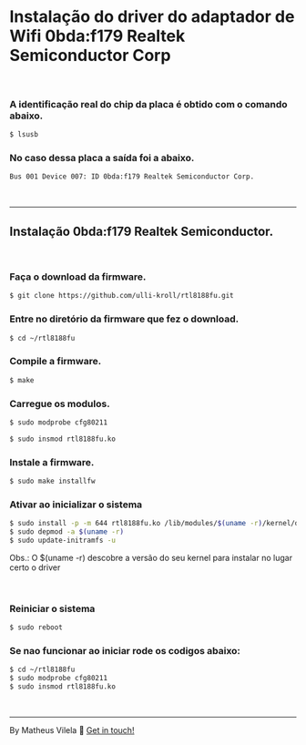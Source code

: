 # Instalação do driver do adaptador de Wifi 0bda:f179 Realtek Semiconductor Corp
&nbsp;
### A identificação real do chip da placa é obtido com o comando abaixo.

```bash
$ lsusb
```
### No caso dessa placa a saída foi a abaixo.

```bash
Bus 001 Device 007: ID 0bda:f179 Realtek Semiconductor Corp.
```

&nbsp;

---
## Instalação 0bda:f179 Realtek Semiconductor.
&nbsp;
### Faça o download da firmware.

```bash
$ git clone https://github.com/ulli-kroll/rtl8188fu.git
```

### Entre no diretório da firmware que fez o download.

```bash
$ cd ~/rtl8188fu
```

### Compile a firmware.

```bash
$ make
```

### Carregue os modulos.

```bash
$ sudo modprobe cfg80211

$ sudo insmod rtl8188fu.ko
```

### Instale a firmware.

```bash
$ sudo make installfw
```

### Ativar ao inicializar o sistema

```bash
$ sudo install -p -m 644 rtl8188fu.ko /lib/modules/$(uname -r)/kernel/drivers/net/wireless/
$ sudo depmod -a $(uname -r)
$ sudo update-initramfs -u
```

Obs.: O $(uname -r) descobre a versão do seu kernel para instalar no lugar certo o driver
  
&nbsp;

### Reiniciar o sistema

```bash
$ sudo reboot
```

### Se nao funcionar ao iniciar rode os codigos abaixo:

```bash
$ cd ~/rtl8188fu
$ sudo modprobe cfg80211
$ sudo insmod rtl8188fu.ko
```
&nbsp;

---

By Matheus Vilela :wave: [Get in touch!](https://www.linkedin.com/in/vilelagit/)
